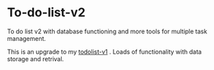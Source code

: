 # To-do-list-v2
To do list v2 with database functioning and more tools for multiple task management.

This is an upgrade to my [todolist-v1](https://github.com/Kellsonphilips/todolist-v1) . 
Loads of functionality with data storage and retrival. 


